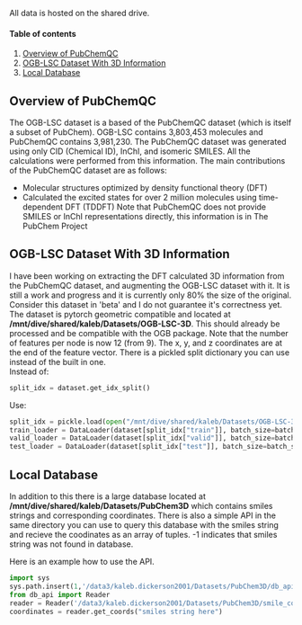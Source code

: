 All data is hosted on the shared drive.

#### Table of contents
1. [Overview of PubChemQC](#1)
2. [OGB-LSC Dataset With 3D Information](#2)
3. [Local Database](#3)

## Overview of PubChemQC  <a id="1"></a>
The OGB-LSC dataset is a based of the PubChemQC dataset (which is itself a subset of PubChem). OGB-LSC contains 3,803,453 molecules and PubChemQC contains 3,981,230. The PubChemQC dataset was generated using only CID (Chemical ID), InChI, and isomeric SMILES. All the calculations were performed from this information.
The main contributions of the PubChemQC dataset are as follows:  
* Molecular structures optimized by density functional theory (DFT)
* Calculated the excited states for over 2 million molecules using time-dependent DFT (TDDFT)
Note that PubChemQC does not provide SMILES or InChI representations directly, this information is in The PubChem Project

## OGB-LSC Dataset With 3D Information <a id="2"></a>

I have been working on extracting the DFT calculated 3D information from the PubChemQC dataset, and augmenting the OGB-LSC dataset with it. It is still a work and progress and it is currently only 80% the size of the original. Consider this dataset in 'beta' and I do not guarantee it's correctness yet.   
The dataset is pytorch geometric compatible and located at **/mnt/dive/shared/kaleb/Datasets/OGB-LSC-3D**. This should already be processed and be compatible with the OGB package. Note that the number of features per node is now 12 (from 9). The x, y, and z coordinates are at the end of the feature vector. There is a pickled split dictionary you can use instead of the built in one.  
Instead of:
```py
split_idx = dataset.get_idx_split()
```
Use:
```py
split_idx = pickle.load(open("/mnt/dive/shared/kaleb/Datasets/OGB-LSC-3D/pcqm4m_kddcup2021/split_idx3D.p", "rb" ))
train_loader = DataLoader(dataset[split_idx["train"]], batch_size=batch_size, shuffle=True)
valid_loader = DataLoader(dataset[split_idx["valid"]], batch_size=batch_size, shuffle=False)
test_loader = DataLoader(dataset[split_idx["test"]], batch_size=batch_size, shuffle=False)
```

## Local Database <a id="3"></a>

In addition to this there is a large database located at **/mnt/dive/shared/kaleb/Datasets/PubChem3D** which contains smiles strings and corresponding coordinates. There is also a simple API in the same directory you can use to query this database with the smiles string and recieve the coodinates as an array of tuples. -1 indicates that smiles string was not found in database.

Here is an example how to use the API. 
```py
import sys
sys.path.insert(1,'/data3/kaleb.dickerson2001/Datasets/PubChem3D/db_api.py')
from db_api import Reader
reader = Reader('/data3/kaleb.dickerson2001/Datasets/PubChem3D/smile_coord.db')
coordinates = reader.get_coords("smiles string here")
```

